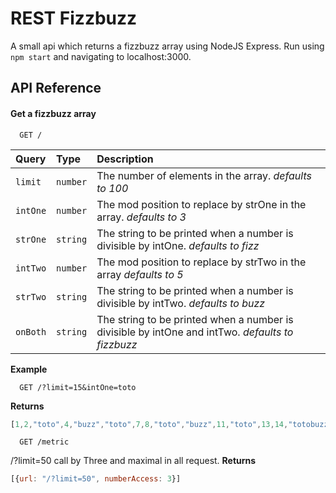 
# REST Fizzbuzz

A small api which returns a fizzbuzz array using NodeJS Express. Run using `npm start` and navigating to localhost:3000.


## API Reference

#### Get a fizzbuzz array

```http
  GET /
```

| Query | Type     | Description                |
| :-------- | :------- | :------------------------- |
| `limit` | `number` | The number of elements in the array. *defaults to 100* |
| `intOne` | `number` | The mod position to replace by strOne in the array. *defaults to 3* |
| `strOne` | `string` | The string to be printed when a number is divisible by intOne. *defaults to fizz* |
| `intTwo` | `number` | The mod position to replace by strTwo in the array *defaults to 5* |
| `strTwo` | `string` | The string to be printed when a number is divisible by intTwo. *defaults to buzz* |
| `onBoth` | `string` | The string to be printed when a number is divisible by intOne and intTwo. *defaults to fizzbuzz* |

**Example**

```http
  GET /?limit=15&intOne=toto
```
**Returns**
```javascript
[1,2,"toto",4,"buzz","toto",7,8,"toto","buzz",11,"toto",13,14,"totobuzz"]
```

```http
  GET /metric
```

/?limit=50 call by Three and maximal in all request.
**Returns**
```javascript
[{url: "/?limit=50", numberAccess: 3}]
```